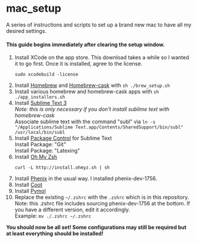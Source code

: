 mac_setup
=========

A series of instructions and scripts to set up a brand new mac to have all my desired settings.

#### This guide begins immediately after clearing the setup window.
1. Install XCode on the app store. This download takes a while so I wanted it to go first. Once it is installed, agree to the license.  
    ```
    sudo xcodebuild -license
    ```
2. Install [Homebrew](http://brew.sh/) and [Homebrew-cask](http://caskroom.io) with `sh ./brew_setup.sh`
3. Install various homebrew and homebrew-cask apps with `sh ./app_installers.sh`
4. Install [Sublime Text 3](http://sublimetext.com/3)    
  *Note: this is only necessary if you don't install sublime text with homebrew-cask*  
    Associate sublime text with the command "subl" via `ln -s "/Applications/Sublime Text.app/Contents/SharedSupport/bin/subl" /usr/local/bin/subl`
5. Install [Package Control](https://sublime.wbond.net/installation) for Sublime Text   
   Install Package: "Git"  
   Install Package: "Latexing"
6. Install [Oh My Zsh](https://github.com/robbyrussell/oh-my-zsh)   
    ```
    curl -L http://install.ohmyz.sh | sh
    ```
7. Install [Phenix](http://www.phenix-online.org) in the usual way. I installed phenix-dev-1756.
8. Install [Coot](http://scottlab.ucsc.edu/~wgscott/xtal/wiki/index.php/Stand-alone_Coot_for_10.9)
9. Install [Pymol](http://pymol.org)
10. Replace the existing `~/.zshrc` with the `.zshrc` which is in this repository.
    Note: this .zshrc file includes sourcing phenix-dev-1756 at the bottom. If you have a different version, edit it accordingly.  
    Example: `mv ./.zshrc ~/.zshrc`


**You should now be all set! Some configurations may still be required but at least everything should be installed!**

